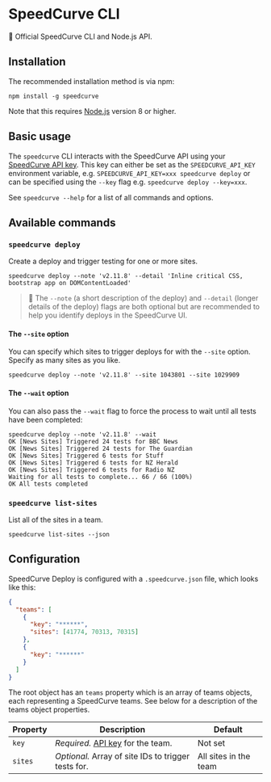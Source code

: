 # SpeedCurve CLI

🍩 Official SpeedCurve CLI and Node.js API.

## Installation

The recommended installation method is via npm:

```
npm install -g speedcurve
```

Note that this requires [Node.js](https://nodejs.org/) version 8 or higher.

## Basic usage

The `speedcurve` CLI interacts with the SpeedCurve API using your [SpeedCurve API key][api-docs]. This key can either be set as the `SPEEDCURVE_API_KEY` environment variable, e.g. `SPEEDCURVE_API_KEY=xxx speedcurve deploy` or can be specified using the `--key` flag e.g. `speedcurve deploy --key=xxx`.

See `speedcurve --help` for a list of all commands and options.

## Available commands

### `speedcurve deploy`

Create a deploy and trigger testing for one or more sites.

```
speedcurve deploy --note 'v2.11.8' --detail 'Inline critical CSS, bootstrap app on DOMContentLoaded'
```

> 💁 The `--note` (a short description of the deploy) and `--detail` (longer details of the deploy) flags are both optional but are recommended to help you identify deploys in the SpeedCurve UI.

#### The `--site` option

You can specify which sites to trigger deploys for with the `--site` option. Specify as many sites as you like.

```
speedcurve deploy --note 'v2.11.8' --site 1043801 --site 1029909
```

#### The `--wait` option

You can also pass the `--wait` flag to force the process to wait until all tests have been completed:

```
speedcurve deploy --note 'v2.11.8' --wait
OK [News Sites] Triggered 24 tests for BBC News
OK [News Sites] Triggered 24 tests for The Guardian
OK [News Sites] Triggered 6 tests for Stuff
OK [News Sites] Triggered 6 tests for NZ Herald
OK [News Sites] Triggered 6 tests for Radio NZ
Waiting for all tests to complete... 66 / 66 (100%)
OK All tests completed
```

### `speedcurve list-sites`

List all of the sites in a team.

```
speedcurve list-sites --json
```

## Configuration

SpeedCurve Deploy is configured with a `.speedcurve.json` file, which looks like this:

```json
{
  "teams": [
    {
      "key": "******",
      "sites": [41774, 70313, 70315]
    },
    {
      "key": "******"
    }
  ]
}
```

The root object has an `teams` property which is an array of teams objects, each representing a SpeedCurve teams. See below for a description of the teams object properties.

| Property | Description | Default |
|----------|------------------------------------------------------|-----------------------|
| `key`    | _Required._ [API key][api-docs] for the team.        | Not set               |
| `sites`  | _Optional._ Array of site IDs to trigger tests for.  | All sites in the team |

[api-docs]: https://support.speedcurve.com/apis/synthetic-api
